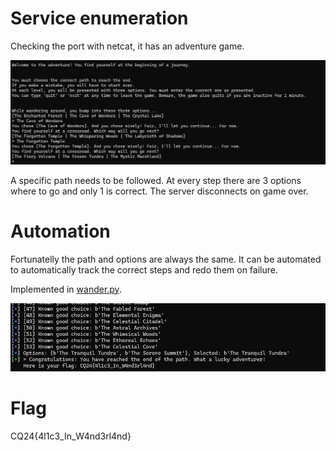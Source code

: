 # Service enumeration

Checking the port with netcat, it has an adventure game.

![](screenshots/1.png)

A specific path needs to be followed. At every step there are 3 options where to go and only 1 is correct. The server disconnects on game over.

# Automation

Fortunatelly the path and options are always the same. It can be automated to automatically track the correct steps and redo them on failure.

Implemented in [wander.py](workdir/wander.py).

![](screenshots/2.png)

# Flag

CQ24{4l1c3_In_W4nd3rl4nd}